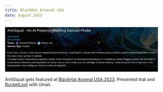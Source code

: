 ```yaml
---
title: BlackHat Arsenal USA
date: August 2023
---
```


![BlackHat Arsenal USA 2023](assets/antisquat_blackhat_banner.png "BlackHat listing")

AntiSquat gets featured at [BlackHat Arsenal USA 2023](https://blackhat.com/us-23/arsenal/schedule/#antisquat---an-ai-powered-phishing-domain-finder-33636). Presented that and [BucketLoot](https://www.blackhat.com/us-23/arsenal/schedule/index.html#bucketloot---an-automated-s-bucket-inspector-33536) with Umair.

